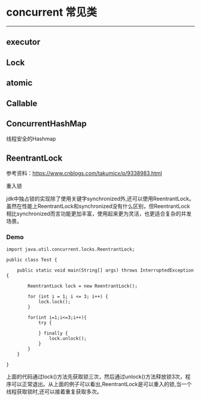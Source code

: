 # concurrent 常见类

---


## executor 


## Lock


## atomic


## Callable

## ConcurrentHashMap

线程安全的Hashmap


## ReentrantLock 

参考资料：https://www.cnblogs.com/takumicx/p/9338983.html

重入锁

jdk中独占锁的实现除了使用关键字synchronized外,还可以使用ReentrantLock。虽然在性能上ReentrantLock和synchronized没有什么区别，但ReentrantLock相比synchronized而言功能更加丰富，使用起来更为灵活，也更适合复杂的并发场景。


### Demo

	import java.util.concurrent.locks.ReentrantLock;
	
	public class Test {
	
	    public static void main(String[] args) throws InterruptedException {
	
	        ReentrantLock lock = new ReentrantLock();
	
	        for (int i = 1; i <= 3; i++) {
	            lock.lock();
	        }
	
	        for(int i=1;i<=3;i++){
	            try {
	
	            } finally {
	                lock.unlock();
	            }
	        }
	    }
	
	}


上面的代码通过lock()方法先获取锁三次，然后通过unlock()方法释放锁3次，程序可以正常退出。从上面的例子可以看出,ReentrantLock是可以重入的锁,当一个线程获取锁时,还可以接着重复获取多次。